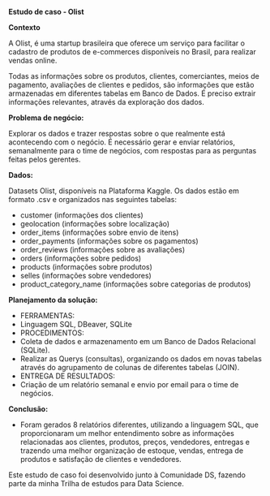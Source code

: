 **Estudo de caso - Olist** 
  
**Contexto** 

A Olist, é uma startup brasileira que oferece um serviço para facilitar o cadastro de produtos de e-commerces disponíveis no Brasil, para realizar vendas online. 

Todas as informações sobre os produtos, clientes, comerciantes, meios de pagamento, avaliações de clientes e pedidos, são informações que estão armazenadas em diferentes tabelas em Banco de Dados. É preciso extrair informações relevantes, através da exploração dos dados.


**Problema de negócio:** 

Explorar os dados e trazer respostas sobre o que realmente está acontecendo com o negócio. É necessário gerar e enviar relatórios, semanalmente para o time de negócios, com respostas para as perguntas feitas pelos gerentes.

**Dados:** 

Datasets Olist, disponíveis na Plataforma Kaggle.
Os dados estão em formato .csv e organizados nas seguintes tabelas:
- customer (informações dos clientes) 
- geolocation (informações sobre localização)
- order_items (informações sobre envio de itens)
- order_payments (informações sobre os pagamentos)
- order_reviews (informações sobre as avaliações)
- orders (informações sobre pedidos)
- products (informações sobre produtos)
- selles (informações sobre vendedores)
- product_category_name (informações sobre categorias de produtos)

**Planejamento da solução:**

- FERRAMENTAS:
- Linguagem SQL, DBeaver, SQLite
- PROCEDIMENTOS:
- Coleta de dados e armazenamento em um Banco de Dados Relacional (SQLite).
- Realizar as Querys (consultas), organizando os dados em novas tabelas através do agrupamento de colunas de diferentes tabelas (JOIN).
- ENTREGA DE RESULTADOS:
- Criação de um relatório semanal e envio por email para o time de negócios.

**Conclusão:**
- Foram gerados 8 relatórios diferentes, utilizando a linguagem SQL, que proporcionaram um melhor entendimento sobre as informações relacionadas aos clientes, produtos, preços, vendedores, entregas e trazendo uma melhor organização de estoque, vendas, entrega de produtos e satisfação de clientes e vendedores.

Este estudo de caso foi desenvolvido junto à Comunidade DS, fazendo parte da minha Trilha de estudos para Data Science.
